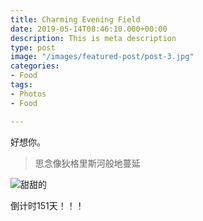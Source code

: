 ```yaml
---
title: Charming Evening Field
date: 2019-05-14T08:46:10.000+00:00
description: This is meta description
type: post
image: "/images/featured-post/post-3.jpg"
categories:
- Food
tags:
- Photos
- Food

---
```

好想你。

> 思念像狄格里斯河般地蔓延

![甜甜的](/images/featured-post/post-4.jpg "甜筒！！！")

倒计时151天！！！